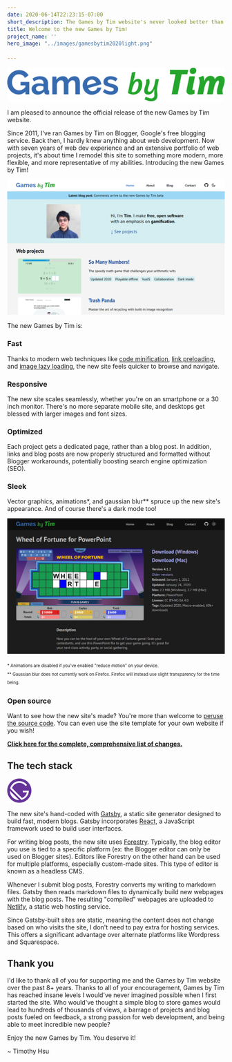 ```yaml
---
date: 2020-06-14T22:23:15-07:00
short_description: The Games by Tim website's never looked better than before.
title: Welcome to the new Games by Tim!
project_name: ''
hero_image: "../images/gamesbytim2020light.png"

---
```

<div class="gifsvg"></div>

![Games by Tim logo](../images/gamesbytim.svg)

I am pleased to announce the official release of the new Games by Tim website.

Since 2011, I've ran Games by Tim on Blogger, Google's free blogging service. Back then, I hardly knew anything about web development. Now with seven years of web dev experience and an extensive portfolio of web projects, it's about time I remodel this site to something more modern, more flexible, and more representative of my abilities. Introducing the new Games by Tim!

![New Games by Tim light](../images/gamesbytim2020light.png)

The new Games by Tim is:

### **Fast**

Thanks to modern web techniques like [code minification](https://www.cloudflare.com/learning/performance/why-minify-javascript-code/), [link preloading](https://www.gatsbyjs.org/docs/gatsby-link/), and [image lazy loading](https://developers.google.com/web/fundamentals/performance/lazy-loading-guidance/images-and-video/), the new site feels quicker to browse and navigate.

### Responsive

The new site scales seamlessly, whether you're on an smartphone or a 30 inch monitor. There's no more separate mobile site, and desktops get blessed with larger images and font sizes.

### Optimized

Each project gets a dedicated page, rather than a blog post. In addition, links and blog posts are now properly structured and formatted without Blogger workarounds, potentially boosting search engine optimization (SEO).

### Sleek

Vector graphics, animations*, and gaussian blur** spruce up the new site's appearance. And of course there's a dark mode too!

![New Games by Tim dark](../images/gamesbytim2020dark.png)

<sup><sub>* Animations are disabled if you've enabled "reduce motion" on your device.</sup></sub><br /><sup><sub>** Gaussian blur does not currently work on Firefox. Firefox will instead use slight transparency for the time being.</sup></sub>

### Open source

Want to see how the new site's made? You're more than welcome to [peruse the source code](https://github.com/timtree/games-by-tim). You can even use the site template for your own website if you wish!

[**Click here for the complete, comprehensive list of changes.**](/2020-site-overhaul-release-notes/)

## The tech stack

<div class="gifsvg100"></div>

![Gatsby logo](../images/gatsby_monogram.svg)

The new site's hand-coded with [Gatsby](https://www.gatsbyjs.org/), a static site generator designed to build fast, modern blogs. Gatsby incorporates [React](https://reactjs.org/), a JavaScript framework used to build user interfaces.

For writing blog posts, the new site uses [Forestry](https://forestry.io/). Typically, the blog editor you use is tied to a specific platform (ex: the Blogger editor can only be used on Blogger sites). Editors like Forestry on the other hand can be used for multiple platforms, especially custom-made sites. This type of editor is known as a headless CMS.

Whenever I submit blog posts, Forestry converts my writing to markdown files. Gatsby then reads markdown files to dynamically build new webpages with the blog posts. The resulting "compiled" webpages are uploaded to [Netlify](https://www.netlify.com/), a static web hosting service.

Since Gatsby-built sites are static, meaning the content does not change based on who visits the site, I don't need to pay extra for hosting services. This offers a significant advantage over alternate platforms like Wordpress and Squarespace.

## Thank you

I'd like to thank all of you for supporting me and the Games by Tim website over the past 8+ years. Thanks to all of your encouragement, Games by Tim has reached insane levels I would've never imagined possible when I first started the site. Who would've thought a simple blog to store games would lead to hundreds of thousands of views, a barrage of projects and blog posts fueled on feedback, a strong passion for web development, and being able to meet incredible new people?

Enjoy the new Games by Tim. You deserve it!

\~ Timothy Hsu